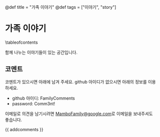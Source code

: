 @def title = "가족 이야기"
@def tags = ["이야기", "story"]

# 가족 이야기

\tableofcontents <!-- you can use \toc as well -->

함께 나누는 이야기들이 있는 공간입니다.

## 코멘트

코멘트가 있으시면 아래에 남겨 주세요. github 아이디가 없으시면 아래의 정보를 이용하세요.

* github 아이디: FamilyComments
* password: Comm3nt!

이메일로 의견을 남기시려면 [MamboFamily@google.com](mailto:MamboFamily@google.com)로 이메일을 보내주셔도 좋습니다.

{{ addcomments }}